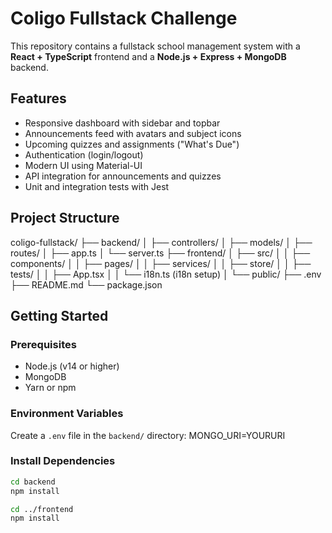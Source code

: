 # Coligo Fullstack Challenge

This repository contains a fullstack school management system with a **React + TypeScript** frontend and a **Node.js + Express + MongoDB** backend.

## Features

- Responsive dashboard with sidebar and topbar
- Announcements feed with avatars and subject icons
- Upcoming quizzes and assignments ("What's Due")
- Authentication (login/logout)
- Modern UI using Material-UI
- API integration for announcements and quizzes
- Unit and integration tests with Jest

## Project Structure

coligo-fullstack/
├── backend/
│ ├── controllers/
│ ├── models/
│ ├── routes/
│ ├── app.ts
│ └── server.ts
├── frontend/
│ ├── src/
│ │ ├── components/
│ │ ├── pages/
│ │ ├── services/
│ │ ├── store/
│ │ ├── tests/
│ │ ├── App.tsx
│ │ └── i18n.ts (i18n setup)
│ └── public/
├── .env
├── README.md
└── package.json


## Getting Started

### Prerequisites

- Node.js (v14 or higher)
- MongoDB
- Yarn or npm

### Environment Variables

Create a `.env` file in the `backend/` directory:
MONGO_URI=YOURURI

### Install Dependencies

```bash
cd backend
npm install

cd ../frontend
npm install